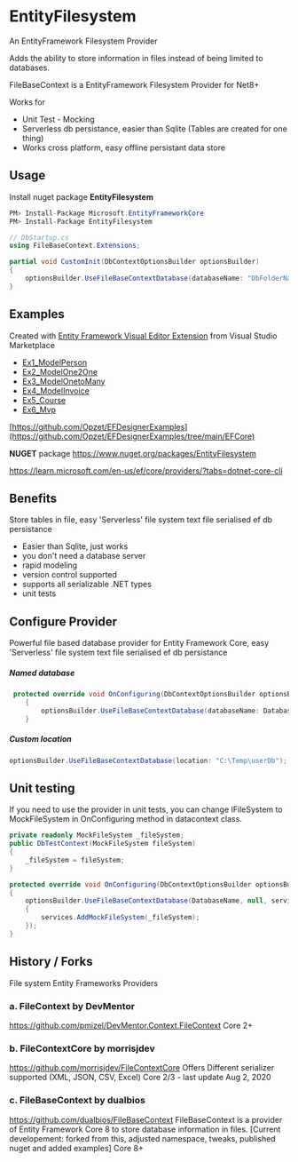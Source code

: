 # EntityFilesystem
An EntityFramework Filesystem Provider

Adds the ability to store information in files instead of being limited to databases.

FileBaseContext is a EntityFramework Filesystem Provider for Net8+

Works for
- Unit Test - Mocking
- Serverless db persistance, easier than Sqlite (Tables are created for one thing)
- Works cross platform, easy offline persistant data store
  
## Usage

Install nuget package **EntityFilesystem**
```csharp
PM> Install-Package Microsoft.EntityFrameworkCore
PM> Install-Package EntityFilesystem
```

```csharp
// DbStartup.cs
using FileBaseContext.Extensions;

partial void CustomInit(DbContextOptionsBuilder optionsBuilder)
{
    optionsBuilder.UseFileBaseContextDatabase(databaseName: "DbFolderName");
}
```

## Examples 

Created with [Entity Framework Visual Editor Extension](https://marketplace.visualstudio.com/items?itemName=michaelsawczyn.EFDesigner2022) from Visual Studio Marketplace

 - [Ex1_ModelPerson](https://github.com/Opzet/EFDesignerExamples/tree/main/EFCore/Ex1_ModelPerson)
 - [Ex2_ModelOne2One](https://github.com/Opzet/EFDesignerExamples/tree/main/EFCore/Ex2_ModelOne2One)
 - [Ex3_ModelOnetoMany](https://github.com/Opzet/EFDesignerExamples/tree/main/EFCore/Ex3_ModelOnetoMany)
 - [Ex4_ModelInvoice](https://github.com/Opzet/EFDesignerExamples/tree/main/EFCore/Ex4_ModelInvoice)
 - [Ex5_Course](https://github.com/Opzet/EFDesignerExamples/tree/main/EFCore/Ex5_Course)
 - [Ex6_Mvp](https://github.com/Opzet/EFDesignerExamples/tree/main/EFCore/Ex6_Mvp)
   
[https://github.com/Opzet/EFDesignerExamples](https://github.com/Opzet/EFDesignerExamples/tree/main/EFCore)

**NUGET** package https://www.nuget.org/packages/EntityFilesystem 

https://learn.microsoft.com/en-us/ef/core/providers/?tabs=dotnet-core-cli

## Benefits
Store tables in file, easy 'Serverless' file system text file serialised ef db persistance

- Easier than Sqlite, just works 
- you don't need a database server
- rapid modeling
- version control supported
- supports all serializable .NET types
- unit tests


## Configure Provider
Powerful file based database provider for Entity Framework Core, easy 'Serverless' file system text file serialised ef db persistance
##### Named database 
```cs
 protected override void OnConfiguring(DbContextOptionsBuilder optionsBuilder)
    {
        optionsBuilder.UseFileBaseContextDatabase(databaseName: DatabaseName); 
    }
```
##### Custom location
```cs
optionsBuilder.UseFileBaseContextDatabase(location: "C:\Temp\userDb");
```

## Unit testing
If you need to use the provider in unit tests, you can change IFileSystem to MockFileSystem in OnConfiguring method in datacontext class.

```cs
private readonly MockFileSystem _fileSystem;
public DbTestContext(MockFileSystem fileSystem)
{
    _fileSystem = fileSystem;
}

protected override void OnConfiguring(DbContextOptionsBuilder optionsBuilder)
{
    optionsBuilder.UseFileBaseContextDatabase(DatabaseName, null, services =>
    {
        services.AddMockFileSystem(_fileSystem);
    });
}
```
## History / Forks

File system Entity Frameworks Providers

### a. FileContext by DevMentor 
https://github.com/pmizel/DevMentor.Context.FileContext
Core 2+ 

### b. FileContextCore by morrisjdev
https://github.com/morrisjdev/FileContextCore
Offers Different serializer supported (XML, JSON, CSV, Excel) 
Core 2/3 - last update Aug 2, 2020

### c. FileBaseContext by dualbios
https://github.com/dualbios/FileBaseContext
FileBaseContext is a provider of Entity Framework Core 8 to store database information in files. 
[Current developement: forked from this, adjusted namespace, tweaks, published nuget and added examples] 
Core 8+ 





